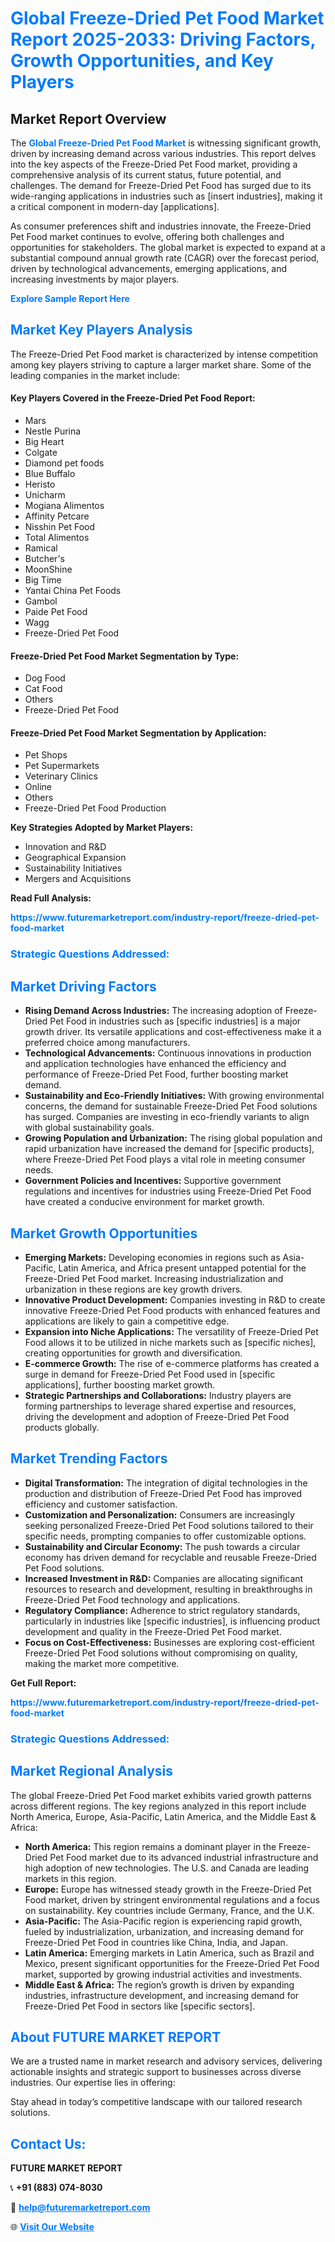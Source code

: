 <h1 style="color: #007BFF;">Global Freeze-Dried Pet Food Market Report 2025-2033: Driving Factors, Growth Opportunities, and Key Players</h1>

<section id="overview">
<h2>Market Report Overview</h2>
<p>The <a href="https://www.futuremarketreport.com/industry-report/freeze-dried-pet-food-market" style="color: #007BFF; text-decoration: none;"><strong>Global Freeze-Dried Pet Food Market</strong></a> is witnessing significant growth, driven by increasing demand across various industries. This report delves into the key aspects of the Freeze-Dried Pet Food market, providing a comprehensive analysis of its current status, future potential, and challenges. The demand for Freeze-Dried Pet Food has surged due to its wide-ranging applications in industries such as [insert industries], making it a critical component in modern-day [applications].</p>
<p>As consumer preferences shift and industries innovate, the Freeze-Dried Pet Food market continues to evolve, offering both challenges and opportunities for stakeholders. The global market is expected to expand at a substantial compound annual growth rate (CAGR) over the forecast period, driven by technological advancements, emerging applications, and increasing investments by major players.</p>
</section>

<section id="overview">
<p><a href="https://www.futuremarketreport.com/request-sample/reportId=108528" style="color: #007BFF; text-decoration: none;"><strong>Explore Sample Report Here</strong></a></p>
</section>

<section id="key-players">
<h2 style="color: #007BFF;">Market Key Players Analysis</h2>
<p>The Freeze-Dried Pet Food market is characterized by intense competition among key players striving to capture a larger market share. Some of the leading companies in the market include:</p>
<h4>Key Players Covered in the Freeze-Dried Pet Food Report:</h4>
<ul><li>Mars</li><li>Nestle Purina</li><li>Big Heart</li><li>Colgate</li><li>Diamond pet foods</li><li>Blue Buffalo</li><li>Heristo</li><li>Unicharm</li><li>Mogiana Alimentos</li><li>Affinity Petcare</li><li>Nisshin Pet Food</li><li>Total Alimentos</li><li>Ramical</li><li>Butcher&#039;s</li><li>MoonShine</li><li>Big Time</li><li>Yantai China Pet Foods</li><li>Gambol</li><li>Paide Pet Food</li><li>Wagg</li><li>Freeze-Dried Pet Food</li></ul>
<h4>Freeze-Dried Pet Food Market Segmentation by Type:</h4>
<ul><li>Dog Food</li><li>Cat Food</li><li>Others</li><li>Freeze-Dried Pet Food</li></ul>

<h4>Freeze-Dried Pet Food Market Segmentation by Application:</h4>
<ul><li>Pet Shops</li><li>Pet Supermarkets</li><li>Veterinary Clinics</li><li>Online</li><li>Others</li><li>Freeze-Dried Pet Food Production</li></ul>
<p><strong>Key Strategies Adopted by Market Players:</strong></p>
<ul>
<li>Innovation and R&D</li>
<li>Geographical Expansion</li>
<li>Sustainability Initiatives</li>
<li>Mergers and Acquisitions</li>
</ul>
</section>

<section>
<p><strong>Read Full Analysis: </strong></p><a href="https://www.futuremarketreport.com/industry-report/freeze-dried-pet-food-market" style="color: #007BFF; text-decoration: none;"><strong>https://www.futuremarketreport.com/industry-report/freeze-dried-pet-food-market</strong></a>
<h3 style="color: #007BFF;">Strategic Questions Addressed:</h3>
</section>

<section id="driving-factors">
<h2 style="color: #007BFF;">Market Driving Factors</h2>
<ul>
<li><strong>Rising Demand Across Industries:</strong> The increasing adoption of Freeze-Dried Pet Food in industries such as [specific industries] is a major growth driver. Its versatile applications and cost-effectiveness make it a preferred choice among manufacturers.</li>
<li><strong>Technological Advancements:</strong> Continuous innovations in production and application technologies have enhanced the efficiency and performance of Freeze-Dried Pet Food, further boosting market demand.</li>
<li><strong>Sustainability and Eco-Friendly Initiatives:</strong> With growing environmental concerns, the demand for sustainable Freeze-Dried Pet Food solutions has surged. Companies are investing in eco-friendly variants to align with global sustainability goals.</li>
<li><strong>Growing Population and Urbanization:</strong> The rising global population and rapid urbanization have increased the demand for [specific products], where Freeze-Dried Pet Food plays a vital role in meeting consumer needs.</li>
<li><strong>Government Policies and Incentives:</strong> Supportive government regulations and incentives for industries using Freeze-Dried Pet Food have created a conducive environment for market growth.</li>
</ul>
</section>

<section id="growth-opportunities">
<h2 style="color: #007BFF;">Market Growth Opportunities</h2>
<ul>
<li><strong>Emerging Markets:</strong> Developing economies in regions such as Asia-Pacific, Latin America, and Africa present untapped potential for the Freeze-Dried Pet Food market. Increasing industrialization and urbanization in these regions are key growth drivers.</li>
<li><strong>Innovative Product Development:</strong> Companies investing in R&D to create innovative Freeze-Dried Pet Food products with enhanced features and applications are likely to gain a competitive edge.</li>
<li><strong>Expansion into Niche Applications:</strong> The versatility of Freeze-Dried Pet Food allows it to be utilized in niche markets such as [specific niches], creating opportunities for growth and diversification.</li>
<li><strong>E-commerce Growth:</strong> The rise of e-commerce platforms has created a surge in demand for Freeze-Dried Pet Food used in [specific applications], further boosting market growth.</li>
<li><strong>Strategic Partnerships and Collaborations:</strong> Industry players are forming partnerships to leverage shared expertise and resources, driving the development and adoption of Freeze-Dried Pet Food products globally.</li>
</ul>
</section>

<section id="trending-factors">
<h2 style="color: #007BFF;">Market Trending Factors</h2>
<ul>
<li><strong>Digital Transformation:</strong> The integration of digital technologies in the production and distribution of Freeze-Dried Pet Food has improved efficiency and customer satisfaction.</li>
<li><strong>Customization and Personalization:</strong> Consumers are increasingly seeking personalized Freeze-Dried Pet Food solutions tailored to their specific needs, prompting companies to offer customizable options.</li>
<li><strong>Sustainability and Circular Economy:</strong> The push towards a circular economy has driven demand for recyclable and reusable Freeze-Dried Pet Food solutions.</li>
<li><strong>Increased Investment in R&D:</strong> Companies are allocating significant resources to research and development, resulting in breakthroughs in Freeze-Dried Pet Food technology and applications.</li>
<li><strong>Regulatory Compliance:</strong> Adherence to strict regulatory standards, particularly in industries like [specific industries], is influencing product development and quality in the Freeze-Dried Pet Food market.</li>
<li><strong>Focus on Cost-Effectiveness:</strong> Businesses are exploring cost-efficient Freeze-Dried Pet Food solutions without compromising on quality, making the market more competitive.</li>
</ul>
</section>

<section>
<p><strong>Get Full Report: </strong></p><a href="https://www.futuremarketreport.com/industry-report/freeze-dried-pet-food-market" style="color: #007BFF; text-decoration: none;"><strong>https://www.futuremarketreport.com/industry-report/freeze-dried-pet-food-market</strong></a>
<h3 style="color: #007BFF;">Strategic Questions Addressed:</h3>
</section>


<section id="regional-analysis">
<h2 style="color: #007BFF;">Market Regional Analysis</h2>
<p>The global Freeze-Dried Pet Food market exhibits varied growth patterns across different regions. The key regions analyzed in this report include North America, Europe, Asia-Pacific, Latin America, and the Middle East & Africa:</p>
<ul>
<li><strong>North America:</strong> This region remains a dominant player in the Freeze-Dried Pet Food market due to its advanced industrial infrastructure and high adoption of new technologies. The U.S. and Canada are leading markets in this region.</li>
<li><strong>Europe:</strong> Europe has witnessed steady growth in the Freeze-Dried Pet Food market, driven by stringent environmental regulations and a focus on sustainability. Key countries include Germany, France, and the U.K.</li>
<li><strong>Asia-Pacific:</strong> The Asia-Pacific region is experiencing rapid growth, fueled by industrialization, urbanization, and increasing demand for Freeze-Dried Pet Food in countries like China, India, and Japan.</li>
<li><strong>Latin America:</strong> Emerging markets in Latin America, such as Brazil and Mexico, present significant opportunities for the Freeze-Dried Pet Food market, supported by growing industrial activities and investments.</li>
<li><strong>Middle East & Africa:</strong> The region’s growth is driven by expanding industries, infrastructure development, and increasing demand for Freeze-Dried Pet Food in sectors like [specific sectors].</li>
</ul>
</section>

<footer>
<h2 style="color: #007BFF;">About FUTURE MARKET REPORT</h2>
<p>We are a trusted name in market research and advisory services, delivering actionable insights and strategic support to businesses across diverse industries. Our expertise lies in offering:</p>

<p>Stay ahead in today’s competitive landscape with our tailored research solutions.</p>

<h2 style="color: #007BFF;">Contact Us:</h2>
<p><strong>FUTURE MARKET REPORT</strong></p>
<p>📞 <strong>+91 (883) 074-8030</strong></p>
<p>📧 <strong><a href="mailto:help@futuremarketreport.com" style="color: #007BFF;">help@futuremarketreport.com</a></strong></p>
<p>🌐 <strong><a href="https://www.futuremarketreport.com/" style="color: #007BFF;">Visit Our Website</a></strong></p>
</footer>